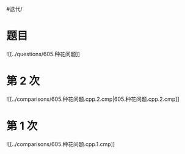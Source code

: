 #迭代/

# 题目

![[../questions/605.种花问题]]

# 第 2 次

![[../comparisons/605.种花问题.cpp.2.cmp|605.种花问题.cpp.2.cmp]]

# 第 1 次

![[../comparisons/605.种花问题.cpp.1.cmp]]